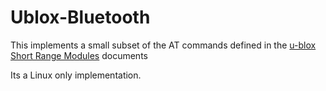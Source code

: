 # Ublox-Bluetooth

This implements a small subset of the AT commands defined in the [u-blox Short Range Modules](https://www.u-blox.com/sites/default/files/u-blox-SHO_ATCommands_%28UBX-14044127%29.pdf) documents

Its a Linux only implementation.
